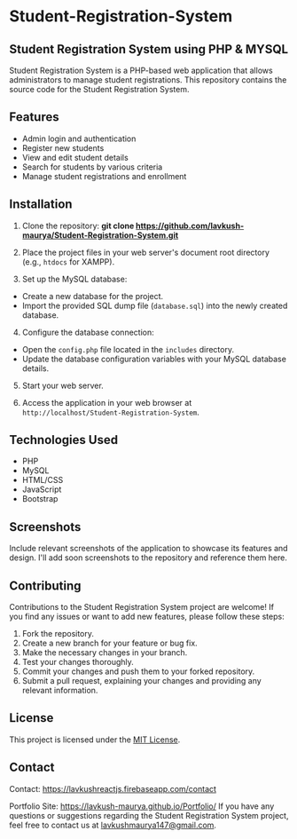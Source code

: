 # Student-Registration-System
Student Registration System using PHP &amp; MYSQL
--

Student Registration System is a PHP-based web application that allows administrators to manage student registrations. This repository contains the source code for the Student Registration System.

## Features

- Admin login and authentication
- Register new students
- View and edit student details
- Search for students by various criteria
- Manage student registrations and enrollment

## Installation

1. Clone the repository:
**git clone https://github.com/lavkush-maurya/Student-Registration-System.git**


2. Place the project files in your web server's document root directory (e.g., `htdocs` for XAMPP).

3. Set up the MySQL database:
- Create a new database for the project.
- Import the provided SQL dump file (`database.sql`) into the newly created database.

4. Configure the database connection:
- Open the `config.php` file located in the `includes` directory.
- Update the database configuration variables with your MySQL database details.

5. Start your web server.

6. Access the application in your web browser at `http://localhost/Student-Registration-System`.

## Technologies Used

- PHP
- MySQL
- HTML/CSS
- JavaScript
- Bootstrap

## Screenshots

Include relevant screenshots of the application to showcase its features and design. I'll add soon screenshots to the repository and reference them here.

## Contributing

Contributions to the Student Registration System project are welcome! If you find any issues or want to add new features, please follow these steps:

1. Fork the repository.
2. Create a new branch for your feature or bug fix.
3. Make the necessary changes in your branch.
4. Test your changes thoroughly.
5. Commit your changes and push them to your forked repository.
6. Submit a pull request, explaining your changes and providing any relevant information.

## License

This project is licensed under the [MIT License](LICENSE).

## Contact
Contact: https://lavkushreactjs.firebaseapp.com/contact

Portfolio Site:  https://lavkush-maurya.github.io/Portfolio/
If you have any questions or suggestions regarding the Student Registration System project, feel free to contact us at [lavkushmaurya147@gmail.com](mailto:lavkushmaurya147@gmail.com).


